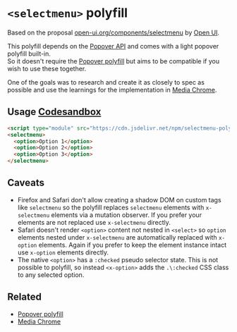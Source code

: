 # `<selectmenu>` polyfill

Based on the proposal 
[open-ui.org/components/selectmenu](https://open-ui.org/components/selectmenu/)
by [Open UI](https://github.com/openui/open-ui).

This polyfill depends on the 
[Popover API](https://developer.chrome.com/docs/web-platform/popover-api/) 
and comes with a light popover polyfill built-in.  
So it doesn't require the 
[Popover polyfill](https://github.com/oddbird/popover-polyfill) 
but aims to be compatible if you wish to use these together.

One of the goals was to research and create it as closely to spec as possible
and use the learnings for the implementation in
[Media Chrome](https://github.com/muxinc/media-chrome).

## Usage [Codesandbox](https://codesandbox.io/s/selectmenu-polyfill-6qky7m?file=/index.html)

```html
<script type="module" src="https://cdn.jsdelivr.net/npm/selectmenu-polyfill"></script>
<selectmenu>
  <option>Option 1</option>
  <option>Option 2</option>
  <option>Option 3</option>
</selectmenu>
```

## Caveats

- Firefox and Safari don't allow creating a shadow DOM
  on custom tags like `selectmenu` so the polyfill replaces `selectmenu` elements
  with `x-selectmenu` elements via a mutation observer. If you prefer your elements
are not replaced use `x-selectmenu` directly.
- Safari doesn't render `<option>` content not nested in `<select>` so `option`
  elements nested under `x-selectmenu` are automatically replaced with `x-option` 
  elements. Again if you prefer to keep the element instance intact use `x-option`
  elements directly.
- The native `<option>` has a `:checked` pseudo selector state. This is not possible to polyfill, 
  so instead `<x-option>` adds the `.\:checked` CSS class to any selected option.

## Related 

- [Popover polyfill](https://github.com/oddbird/popover-polyfill)
- [Media Chrome](https://github.com/muxinc/media-chrome)
